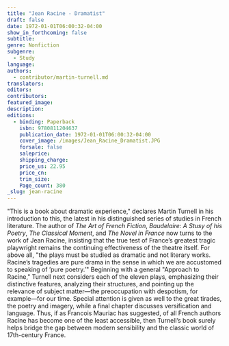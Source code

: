 ```yaml
---
title: "Jean Racine - Dramatist"
draft: false
date: 1972-01-01T06:00:32-04:00
show_in_forthcoming: false
subtitle:
genre: Nonfiction
subgenre:
  - Study
language:
authors:
  - contributor/martin-turnell.md
translators:
editors:
contributors:
featured_image:
description:
editions:
  - binding: Paperback
    isbn: 9780811204637
    publication_date: 1972-01-01T06:00:32-04:00
    cover_image: /images/Jean_Racine_Dramatist.JPG
    forsale: false
    saleprice:
    shipping_charge:
    price_us: 22.95
    price_cn:
    trim_size:
    Page_count: 380
_slug: jean-racine
---
```


"This is a book about dramatic experience," declares Martin Turnell in his introduction to this, the latest in his distinguished series of studies in French literature. The author of _The Art of French Fiction_, _Baudelaire: A Stusy of his Poetry_, _The Classical Moment_, and _The Novel in France_ now turns to the work of Jean Racine, insisting that the true test of France’s greatest tragic playwright remains the continuing effectiveness of the theatre itself. For above all, "the plays must be studied as dramatic and not literary works. Racine’s tragedies are pure drama in the sense in which we are accustomed to speaking of ’pure poetry.’" Beginning with a general "Approach to Racine," Turnell next considers each of the eleven plays, emphasizing their distinctive features, analyzing their structures, and pointing up the relevance of subject matter—the preoccupation with despotism, for example—for our time. Special attention is given as well to the great tirades, the poetry and imagery, while a final chapter discusses versification and language. Thus, if as Francois Mauriac has suggested, of all French authors Racine has become one of the least accessible, then Turnell’s book surely helps bridge the gap between modern sensibility and the classic world of 17th-century France.

